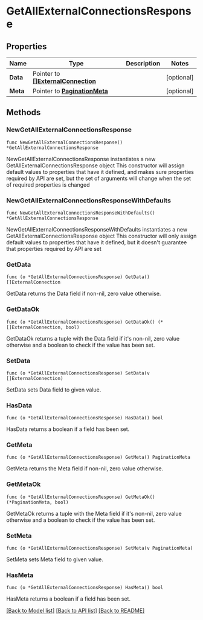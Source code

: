 # GetAllExternalConnectionsResponse

## Properties

Name | Type | Description | Notes
------------ | ------------- | ------------- | -------------
**Data** | Pointer to [**[]ExternalConnection**](ExternalConnection.md) |  | [optional] 
**Meta** | Pointer to [**PaginationMeta**](PaginationMeta.md) |  | [optional] 

## Methods

### NewGetAllExternalConnectionsResponse

`func NewGetAllExternalConnectionsResponse() *GetAllExternalConnectionsResponse`

NewGetAllExternalConnectionsResponse instantiates a new GetAllExternalConnectionsResponse object
This constructor will assign default values to properties that have it defined,
and makes sure properties required by API are set, but the set of arguments
will change when the set of required properties is changed

### NewGetAllExternalConnectionsResponseWithDefaults

`func NewGetAllExternalConnectionsResponseWithDefaults() *GetAllExternalConnectionsResponse`

NewGetAllExternalConnectionsResponseWithDefaults instantiates a new GetAllExternalConnectionsResponse object
This constructor will only assign default values to properties that have it defined,
but it doesn't guarantee that properties required by API are set

### GetData

`func (o *GetAllExternalConnectionsResponse) GetData() []ExternalConnection`

GetData returns the Data field if non-nil, zero value otherwise.

### GetDataOk

`func (o *GetAllExternalConnectionsResponse) GetDataOk() (*[]ExternalConnection, bool)`

GetDataOk returns a tuple with the Data field if it's non-nil, zero value otherwise
and a boolean to check if the value has been set.

### SetData

`func (o *GetAllExternalConnectionsResponse) SetData(v []ExternalConnection)`

SetData sets Data field to given value.

### HasData

`func (o *GetAllExternalConnectionsResponse) HasData() bool`

HasData returns a boolean if a field has been set.

### GetMeta

`func (o *GetAllExternalConnectionsResponse) GetMeta() PaginationMeta`

GetMeta returns the Meta field if non-nil, zero value otherwise.

### GetMetaOk

`func (o *GetAllExternalConnectionsResponse) GetMetaOk() (*PaginationMeta, bool)`

GetMetaOk returns a tuple with the Meta field if it's non-nil, zero value otherwise
and a boolean to check if the value has been set.

### SetMeta

`func (o *GetAllExternalConnectionsResponse) SetMeta(v PaginationMeta)`

SetMeta sets Meta field to given value.

### HasMeta

`func (o *GetAllExternalConnectionsResponse) HasMeta() bool`

HasMeta returns a boolean if a field has been set.


[[Back to Model list]](../README.md#documentation-for-models) [[Back to API list]](../README.md#documentation-for-api-endpoints) [[Back to README]](../README.md)


